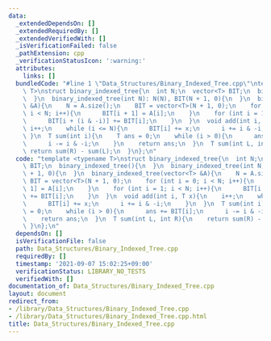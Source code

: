 ```yaml
---
data:
  _extendedDependsOn: []
  _extendedRequiredBy: []
  _extendedVerifiedWith: []
  _isVerificationFailed: false
  _pathExtension: cpp
  _verificationStatusIcon: ':warning:'
  attributes:
    links: []
  bundledCode: "#line 1 \"Data_Structures/Binary_Indexed_Tree.cpp\"\ntemplate <typename\
    \ T>\nstruct binary_indexed_tree{\n  int N;\n  vector<T> BIT;\n  binary_indexed_tree(){\n\
    \  }\n  binary_indexed_tree(int N): N(N), BIT(N + 1, 0){\n  }\n  binary_indexed_tree(vector<T>\
    \ &A){\n    N = A.size();\n    BIT = vector<T>(N + 1, 0);\n    for (int i = 0;\
    \ i < N; i++){\n      BIT[i + 1] = A[i];\n    }\n    for (int i = 1; i < N; i++){\n\
    \      BIT[i + (i & -i)] += BIT[i];\n    }\n  }\n  void add(int i, T x){\n   \
    \ i++;\n    while (i <= N){\n      BIT[i] += x;\n      i += i & -i;\n    }\n \
    \ }\n  T sum(int i){\n    T ans = 0;\n    while (i > 0){\n      ans += BIT[i];\n\
    \      i -= i & -i;\n    }\n    return ans;\n  }\n  T sum(int L, int R){\n   \
    \ return sum(R) - sum(L);\n  }\n};\n"
  code: "template <typename T>\nstruct binary_indexed_tree{\n  int N;\n  vector<T>\
    \ BIT;\n  binary_indexed_tree(){\n  }\n  binary_indexed_tree(int N): N(N), BIT(N\
    \ + 1, 0){\n  }\n  binary_indexed_tree(vector<T> &A){\n    N = A.size();\n   \
    \ BIT = vector<T>(N + 1, 0);\n    for (int i = 0; i < N; i++){\n      BIT[i +\
    \ 1] = A[i];\n    }\n    for (int i = 1; i < N; i++){\n      BIT[i + (i & -i)]\
    \ += BIT[i];\n    }\n  }\n  void add(int i, T x){\n    i++;\n    while (i <= N){\n\
    \      BIT[i] += x;\n      i += i & -i;\n    }\n  }\n  T sum(int i){\n    T ans\
    \ = 0;\n    while (i > 0){\n      ans += BIT[i];\n      i -= i & -i;\n    }\n\
    \    return ans;\n  }\n  T sum(int L, int R){\n    return sum(R) - sum(L);\n \
    \ }\n};\n"
  dependsOn: []
  isVerificationFile: false
  path: Data_Structures/Binary_Indexed_Tree.cpp
  requiredBy: []
  timestamp: '2021-09-07 15:02:25+09:00'
  verificationStatus: LIBRARY_NO_TESTS
  verifiedWith: []
documentation_of: Data_Structures/Binary_Indexed_Tree.cpp
layout: document
redirect_from:
- /library/Data_Structures/Binary_Indexed_Tree.cpp
- /library/Data_Structures/Binary_Indexed_Tree.cpp.html
title: Data_Structures/Binary_Indexed_Tree.cpp
---
```

